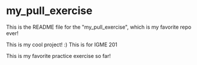 # my_pull_exercise

This is the README file for the "my_pull_exercise", which is my favorite repo ever!

This is my cool project! :) 
This is for IGME 201

This is my favorite practice exercise so far!
